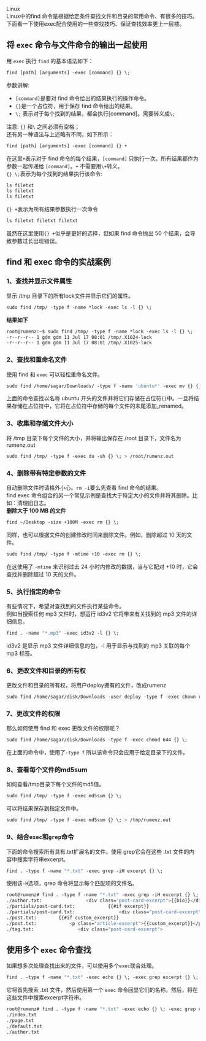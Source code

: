 Linux<br />Linux中的find 命令是根据给定条件查找文件和目录的常用命令、有很多的技巧。下面看一下使用exec配合使用的一些查找技巧、保证查找效率更上一层楼。
<a name="U0Cvf"></a>
## 将 `exec` 命令与文件命令的输出一起使用
用 `exec` 执行 `find` 的基本语法如下：
```bash
find [path] [arguments] -exec [command] {} \;
```
参数讲解:

- `[command]`是要对 find 命令给出的结果执行的操作命令。
- `{}`是一个占位符，用于保存 find 命令给出的结果。
- `\;` 表示对于每个找到的结果，都会执行[command]。需要转义成`\;`

注意: `{}` 和`\` 之间必须有空格；<br />还有另一种语法与上述略有不同，如下所示：
```bash
find [path] [arguments] -exec [command] {} +
```
在这里`+`表示对于 find 命令的每个结果，`[command]` 只执行一次。所有结果都作为参数一起传递给 `[command]`。`+` 不需要用`\+`转义。<br />`{} \;`表示为每个找到的结果执行该命令:
```bash
ls filetxt
ls filetxt
ls filetxt
```
`{} +`表示为所有结果参数执行一次命令
```bash
ls filetxt filetxt filetxt
```
虽然在这里使用`{} +`似乎是更好的选择，但如果 find 命令抛出 50 个结果，会导致参数过长出现错误。
<a name="Q8cuo"></a>
## find 和 exec 命令的实战案例
<a name="DG9De"></a>
### 1、查找并显示文件属性
显示 /tmp 目录下的所有lock文件并显示它们的属性。
```bash
sudo find /tmp/ -type f -name *lock -exec ls -l {} \;
```
**结果如下**
```bash
root@rumenz:~$ sudo find /tmp/ -type f -name *lock -exec ls -l {} \; 
-r--r--r-- 1 gdm gdm 11 Jul 17 08:01 /tmp/.X1024-lock
-r--r--r-- 1 gdm gdm 11 Jul 17 08:01 /tmp/.X1025-lock
```
<a name="JEJLE"></a>
### 2、查找和重命名文件
使用 find 和 `exec` 可以轻松重命名文件。
```bash
sudo find /home/sagar/Downloads/ -type f -name 'ubuntu*' -exec mv {} {}_renamed \;
```
上面的命令查找以名称 ubuntu 开头的文件并将它们存储在占位符`{}`中。一旦将结果存储在占位符中，它将在占位符中存储的每个文件的末尾添加_renamed。
<a name="Osu0m"></a>
### 3、收集和存储文件大小
将 /tmp 目录下每个文件的大小，并将输出保存在 /root 目录下，文件名为 rumenz.out
```bash
sudo find /tmp/ -type f -exec du -sh {} \; > /root/rumenz.out
```
<a name="ktlPa"></a>
### 4、删除带有特定参数的文件
自动删除文件时请格外小心。`rm -i`要么先查看 find 命令的结果。<br />find exec 命令组合的另一个常见示例是查找大于特定大小的文件并将其删除。比如：清理旧日志。<br />**删除大于 100 MB 的文件**
```bash
find ~/Desktop -size +100M -exec rm {} \;
```
同样，也可以根据文件的创建修改时间来删除文件。例如，删除超过 10 天的文件。
```bash
sudo find /tmp/ -type f -mtime +10 -exec rm {} \;
```
在这使用了 `-mtime` 来识别过去 24 小时内修改的数据，当与它配对 +10 时，它会查找并删除超过 10 天的文件。
<a name="S9akn"></a>
### 5、执行指定的命令
有些情况下，希望对查找到的文件执行某些命令。<br />例如当搜索任何 mp3 文件时，想运行 id3v2 它将带来有关找到的 mp3 文件的详细信息。
```bash
find . -name "*.mp3" -exec id3v2 -l {} \;
```
id3v2 是显示 mp3 文件详细信息的包，-l 用于显示与找到的 mp3 关联的每个 mp3 标签。
<a name="HMWQT"></a>
### 6、更改文件和目录的所有权
更改文件和目录的所有权，将用户deploy拥有的文件，改成rumenz
```bash
sudo find /home/sagar/disk/Downloads -user deploy -type f -exec chown rumenz {} \;
```
<a name="STxcT"></a>
### 7、更改文件的权限
那么如何使用 find 和 exec 更改文件的权限呢？
```bash
sudo find /home/sagar/disk/Downloads -type f -exec chmod 644 {} \;
```
在上面的命令中，使用了`-type f` 所以该命令只会应用于给定目录下的文件。
<a name="PuSac"></a>
### 8、查看每个文件的md5sum
如何查看/tmp目录下每个文件的md5值。
```bash
sudo find /tmp/ -type f -exec md5sum {} \;
```
可以将结果保存到指定文件中。
```bash
sudo find /tmp/ -type f -exec md5sum {} \; > /tmp/rumenz.out
```
<a name="jYPDl"></a>
### 9、结合`exec`和`grep`命令
下面的命令搜索所有具有.txt扩展名的文件。使用 grep它会在这些 .txt 文件的内容中搜索字符串excerpt。
```bash
find . -type f -name "*.txt" -exec grep -iH excerpt {} \;
```
使用该`-H`选项，grep 命令将显示每个匹配项的文件名。
```bash
root@rumenz# find . -type f -name "*.txt" -exec grep -iH excerpt {} \;
./author.txt:                <div class="post-card-excerpt">{{bio}}</div>
./partials/post-card.txt:            {{#if excerpt}}
./partials/post-card.txt:                <div class="post-card-excerpt">{{excerpt}}</div>
./post.txt:        {{#if custom_excerpt}}
./post.txt:            <p class="article-excerpt">{{custom_excerpt}}</p>
./tag.txt:                <div class="post-card-excerpt">
```
<a name="yIfAN"></a>
## 使用多个 `exec` 命令查找
如果想多次处理查找出来的文件，可以使用多个`exec`联合处理。
```bash
find . -type f -name "*.txt" -exec echo {} \; -exec grep excerpt {} \;
```
它将首先搜索 .txt 文件，然后使用第一个 `exec` 命令回显它们的名称。然后，将在这些文件中搜索excerpt字符串。
```bash
root@rumenz# find . -type f -name "*.txt" -exec echo {} \; -exec grep excerpt {} \;
./index.txt
./page.txt
./default.txt
./author.txt
```
